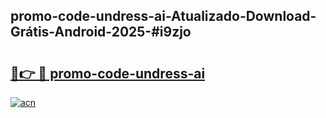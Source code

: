 ## promo-code-undress-ai-Atualizado-Download-Grátis-Android-2025-#i9zjo

# <h2><a href="https://ainizakaria.my?title=promo-code-undress-ai&ref=20M">🔗👉 🔴 promo-code-undress-ai</a></h2>

[![acn](https://github.com/user-attachments/assets/0f9c940e-d8b0-45ae-aac7-cd30a18b3e1c)](https://ainizakaria.my?title=promo-code-undress-ai&ref=20M)

